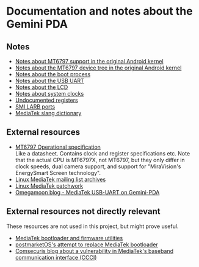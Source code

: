 # Documentation and notes about the Gemini PDA

## Notes

- [Notes about MT6797 support in the original Android kernel](ANDROID-KERNEL.md)
- [Notes about the MT6797 device tree in the original Android kernel](ANDROID-MT6797-DTS.md)
- [Notes about the boot process](BOOT.md)
- [Notes about the USB UART](USB-UART.md)
- [Notes about the LCD](LCD.md)
- [Notes about system clocks](CLOCKS.md)
- [Undocumented registers](UNDOCUMENTED-REGISTERS.md)
- [SMI LARB ports](SMI-LARB.md)
- [MediaTek slang dictionary](GLOSSARY.md)

## External resources

- [MT6797 Operational specification](https://www.96boards.org/documentation/consumer/mediatekx20/additional-docs/docs/MT6797_Functional_Specification_V1_0.pdf)  
  Like a datasheet. Contains clock and register specifications etc. Note that
  the actual CPU is MT6797X, not MT6797, but they only differ in clock speeds,
  dual camera support, and support for "MiraVision's EnergySmart Screen
  technology".
- [Linux MediaTek mailing list archives](http://lists.infradead.org/pipermail/linux-mediatek/)
- [Linux MediaTek patchwork](https://patchwork.kernel.org/project/linux-mediatek/list/)
- [Omegamoon blog - MediaTek USB-UART on Gemini-PDA](http://www.omegamoon.com/blog/index.php?entry=entry180626-210224)

## External resources not directly relevant

These resources are not used in this project, but might prove useful.

- [MediaTek bootloader and firmware utilities](https://github.com/mtek-hack-hack)
- [postmarketOS's attempt to replace MediaTek bootloader](https://postmarketos.org/blog/2018/04/14/lowlevel/)
- [Comsecuris blog about a vulnerability in MediaTek's baseband communication interface (CCCI)](https://comsecuris.com/blog/posts/path_of_least_resistance/)
